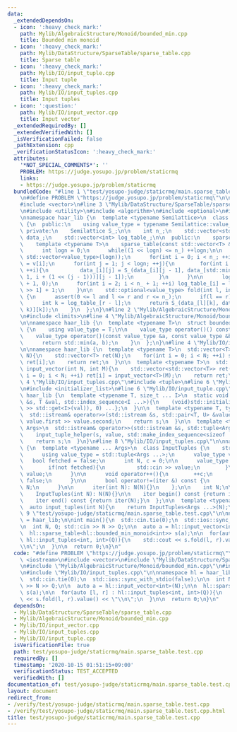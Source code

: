 ```yaml
---
data:
  _extendedDependsOn:
  - icon: ':heavy_check_mark:'
    path: Mylib/AlgebraicStructure/Monoid/bounded_min.cpp
    title: Bounded min monoid
  - icon: ':heavy_check_mark:'
    path: Mylib/DataStructure/SparseTable/sparse_table.cpp
    title: Sparse table
  - icon: ':heavy_check_mark:'
    path: Mylib/IO/input_tuple.cpp
    title: Input tuple
  - icon: ':heavy_check_mark:'
    path: Mylib/IO/input_tuples.cpp
    title: Input tuples
  - icon: ':question:'
    path: Mylib/IO/input_vector.cpp
    title: Input vector
  _extendedRequiredBy: []
  _extendedVerifiedWith: []
  _isVerificationFailed: false
  _pathExtension: cpp
  _verificationStatusIcon: ':heavy_check_mark:'
  attributes:
    '*NOT_SPECIAL_COMMENTS*': ''
    PROBLEM: https://judge.yosupo.jp/problem/staticrmq
    links:
    - https://judge.yosupo.jp/problem/staticrmq
  bundledCode: "#line 1 \"test/yosupo-judge/staticrmq/main.sparse_table.test.cpp\"\
    \n#define PROBLEM \"https://judge.yosupo.jp/problem/staticrmq\"\n\n#include <iostream>\n\
    #include <vector>\n#line 3 \"Mylib/DataStructure/SparseTable/sparse_table.cpp\"\
    \n#include <utility>\n#include <algorithm>\n#include <optional>\n#include <cassert>\n\
    \nnamespace haar_lib {\n  template <typename Semilattice>\n  class sparse_table\
    \ {\n  public:\n    using value_type = typename Semilattice::value_type;\n\n \
    \ private:\n    Semilattice S_;\n\n    int n_;\n    std::vector<std::vector<value_type>>\
    \ data_;\n    std::vector<int> log_table_;\n\n  public:\n    sparse_table(){}\n\
    \    template <typename T>\n    sparse_table(const std::vector<T> &v): n_(v.size()){\n\
    \      int logn = 0;\n      while((1 << logn) <= n_) ++logn;\n\n      data_.assign(n_,\
    \ std::vector<value_type>(logn));\n      for(int i = 0; i < n_; ++i) data_[i][0]\
    \ = v[i];\n      for(int j = 1; j < logn; ++j){\n        for(int i = 0; i < n_;\
    \ ++i){\n          data_[i][j] = S_(data_[i][j - 1], data_[std::min<int>(n_ -\
    \ 1, i + (1 << (j - 1)))][j - 1]);\n        }\n      }\n\n      log_table_.assign(n_\
    \ + 1, 0);\n      for(int i = 2; i < n_ + 1; ++i) log_table_[i] = log_table_[i\
    \ >> 1] + 1;\n    }\n\n    std::optional<value_type> fold(int l, int r) const\
    \ {\n      assert(0 <= l and l <= r and r <= n_);\n      if(l == r) return std::nullopt;\n\
    \      int k = log_table_[r - l];\n      return S_(data_[l][k], data_[r - (1 <<\
    \ k)][k]);\n    }\n  };\n}\n#line 2 \"Mylib/AlgebraicStructure/Monoid/bounded_min.cpp\"\
    \n#include <limits>\n#line 4 \"Mylib/AlgebraicStructure/Monoid/bounded_min.cpp\"\
    \n\nnamespace haar_lib {\n  template <typename T>\n  struct bounded_min_monoid\
    \ {\n    using value_type = T;\n\n    value_type operator()() const {return std::numeric_limits<T>::max();}\n\
    \    value_type operator()(const value_type &a, const value_type &b) const {\n\
    \      return std::min(a, b);\n    }\n  };\n}\n#line 4 \"Mylib/IO/input_vector.cpp\"\
    \n\nnamespace haar_lib {\n  template <typename T>\n  std::vector<T> input_vector(int\
    \ N){\n    std::vector<T> ret(N);\n    for(int i = 0; i < N; ++i) std::cin >>\
    \ ret[i];\n    return ret;\n  }\n\n  template <typename T>\n  std::vector<std::vector<T>>\
    \ input_vector(int N, int M){\n    std::vector<std::vector<T>> ret(N);\n    for(int\
    \ i = 0; i < N; ++i) ret[i] = input_vector<T>(M);\n    return ret;\n  }\n}\n#line\
    \ 4 \"Mylib/IO/input_tuples.cpp\"\n#include <tuple>\n#line 6 \"Mylib/IO/input_tuples.cpp\"\
    \n#include <initializer_list>\n#line 6 \"Mylib/IO/input_tuple.cpp\"\n\nnamespace\
    \ haar_lib {\n  template <typename T, size_t ... I>\n  static void input_tuple_helper(std::istream\
    \ &s, T &val, std::index_sequence<I ...>){\n    (void)std::initializer_list<int>{(void(s\
    \ >> std::get<I>(val)), 0) ...};\n  }\n\n  template <typename T, typename U>\n\
    \  std::istream& operator>>(std::istream &s, std::pair<T, U> &value){\n    s >>\
    \ value.first >> value.second;\n    return s;\n  }\n\n  template <typename ...\
    \ Args>\n  std::istream& operator>>(std::istream &s, std::tuple<Args ...> &value){\n\
    \    input_tuple_helper(s, value, std::make_index_sequence<sizeof ... (Args)>());\n\
    \    return s;\n  }\n}\n#line 8 \"Mylib/IO/input_tuples.cpp\"\n\nnamespace haar_lib\
    \ {\n  template <typename ... Args>\n  class InputTuples {\n    struct iter {\n\
    \      using value_type = std::tuple<Args ...>;\n      value_type value;\n   \
    \   bool fetched = false;\n      int N, c = 0;\n\n      value_type operator*(){\n\
    \        if(not fetched){\n          std::cin >> value;\n        }\n        return\
    \ value;\n      }\n\n      void operator++(){\n        ++c;\n        fetched =\
    \ false;\n      }\n\n      bool operator!=(iter &) const {\n        return c <\
    \ N;\n      }\n\n      iter(int N): N(N){}\n    };\n\n    int N;\n\n  public:\n\
    \    InputTuples(int N): N(N){}\n\n    iter begin() const {return iter(N);}\n\
    \    iter end() const {return iter(N);}\n  };\n\n  template <typename ... Args>\n\
    \  auto input_tuples(int N){\n    return InputTuples<Args ...>(N);\n  }\n}\n#line\
    \ 9 \"test/yosupo-judge/staticrmq/main.sparse_table.test.cpp\"\n\nnamespace hl\
    \ = haar_lib;\n\nint main(){\n  std::cin.tie(0);\n  std::ios::sync_with_stdio(false);\n\
    \n  int N, Q; std::cin >> N >> Q;\n\n  auto a = hl::input_vector<int>(N);\n\n\
    \  hl::sparse_table<hl::bounded_min_monoid<int>> s(a);\n\n  for(auto [l, r] :\
    \ hl::input_tuples<int, int>(Q)){\n    std::cout << s.fold(l, r).value() << \"\
    \\n\";\n  }\n\n  return 0;\n}\n"
  code: "#define PROBLEM \"https://judge.yosupo.jp/problem/staticrmq\"\n\n#include\
    \ <iostream>\n#include <vector>\n#include \"Mylib/DataStructure/SparseTable/sparse_table.cpp\"\
    \n#include \"Mylib/AlgebraicStructure/Monoid/bounded_min.cpp\"\n#include \"Mylib/IO/input_vector.cpp\"\
    \n#include \"Mylib/IO/input_tuples.cpp\"\n\nnamespace hl = haar_lib;\n\nint main(){\n\
    \  std::cin.tie(0);\n  std::ios::sync_with_stdio(false);\n\n  int N, Q; std::cin\
    \ >> N >> Q;\n\n  auto a = hl::input_vector<int>(N);\n\n  hl::sparse_table<hl::bounded_min_monoid<int>>\
    \ s(a);\n\n  for(auto [l, r] : hl::input_tuples<int, int>(Q)){\n    std::cout\
    \ << s.fold(l, r).value() << \"\\n\";\n  }\n\n  return 0;\n}\n"
  dependsOn:
  - Mylib/DataStructure/SparseTable/sparse_table.cpp
  - Mylib/AlgebraicStructure/Monoid/bounded_min.cpp
  - Mylib/IO/input_vector.cpp
  - Mylib/IO/input_tuples.cpp
  - Mylib/IO/input_tuple.cpp
  isVerificationFile: true
  path: test/yosupo-judge/staticrmq/main.sparse_table.test.cpp
  requiredBy: []
  timestamp: '2020-10-15 01:51:15+09:00'
  verificationStatus: TEST_ACCEPTED
  verifiedWith: []
documentation_of: test/yosupo-judge/staticrmq/main.sparse_table.test.cpp
layout: document
redirect_from:
- /verify/test/yosupo-judge/staticrmq/main.sparse_table.test.cpp
- /verify/test/yosupo-judge/staticrmq/main.sparse_table.test.cpp.html
title: test/yosupo-judge/staticrmq/main.sparse_table.test.cpp
---
```

